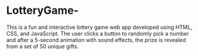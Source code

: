 # LotteryGame-
This is a fun and interactive lottery game web app developed using HTML, CSS, and JavaScript. The user clicks a button to randomly pick a number and after a 5-second animation with sound effects, the prize is revealed from a set of 50 unique gifts.
